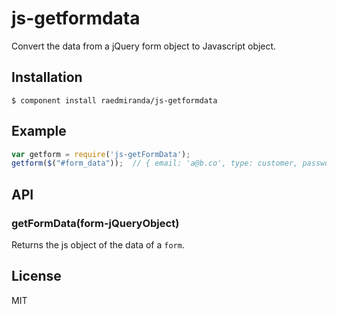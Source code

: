 # js-getformdata

 Convert the data from a jQuery form object to Javascript object.


## Installation

    $ component install raedmiranda/js-getformdata

## Example


```js
var getform = require('js-getFormData');
getform($("#form_data"));  // { email: 'a@b.co', type: customer, password: qW3rtYYYY$ }
```

## API

### getFormData(form-jQueryObject)

  Returns the js object of the data of a `form`.

## License

  MIT
